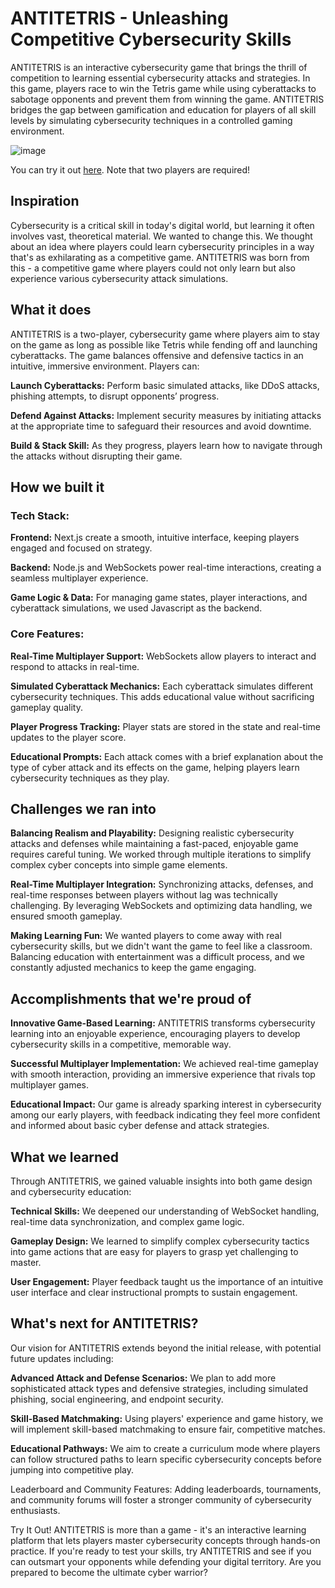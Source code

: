 # ANTITETRIS - Unleashing Competitive Cybersecurity Skills
ANTITETRIS is an interactive cybersecurity game that brings the thrill of competition to learning essential cybersecurity attacks and strategies. In this game, players race to win the Tetris game while using cyberattacks to sabotage opponents and prevent them from winning the game. ANTITETRIS bridges the gap between gamification and education for players of all skill levels by simulating cybersecurity techniques in a controlled gaming environment.

![image](https://github.com/user-attachments/assets/a910f71c-e3d5-4ff3-99d5-5494fe670375)

You can try it out [here](https://antitetris.vercel.app). Note that two players are required!
## Inspiration
Cybersecurity is a critical skill in today's digital world, but learning it often involves vast, theoretical material. We wanted to change this. We thought about an idea where players could learn cybersecurity principles in a way that's as exhilarating as a competitive game. ANTITETRIS was born from this - a competitive game where players could not only learn but also experience various cybersecurity attack simulations.

## What it does
ANTITETRIS is a two-player, cybersecurity game where players aim to stay on the game as long as possible like Tetris while fending off and launching cyberattacks. The game balances offensive and defensive tactics in an intuitive, immersive environment. Players can:

**Launch Cyberattacks:** Perform basic simulated attacks, like DDoS attacks, phishing attempts, to disrupt opponents’ progress.

**Defend Against Attacks:** Implement security measures by initiating attacks at the appropriate time to safeguard their resources and avoid downtime.

**Build & Stack Skill:** As they progress, players learn how to navigate through the attacks without disrupting their game.

## How we built it
### Tech Stack:
**Frontend:** Next.js create a smooth, intuitive interface, keeping players engaged and focused on strategy.

**Backend:** Node.js and WebSockets power real-time interactions, creating a seamless multiplayer experience.

**Game Logic & Data:** For managing game states, player interactions, and cyberattack simulations, we used Javascript as the backend.

### Core Features:
**Real-Time Multiplayer Support:** WebSockets allow players to interact and respond to attacks in real-time.

**Simulated Cyberattack Mechanics:** Each cyberattack simulates different cybersecurity techniques. This adds educational value without sacrificing gameplay quality.

**Player Progress Tracking:** Player stats are stored in the state and real-time updates to the player score.

**Educational Prompts:** Each attack comes with a brief explanation about the type of cyber attack and its effects on the game, helping players learn cybersecurity techniques as they play.

## Challenges we ran into
**Balancing Realism and Playability:** Designing realistic cybersecurity attacks and defenses while maintaining a fast-paced, enjoyable game requires careful tuning. We worked through multiple iterations to simplify complex cyber concepts into simple game elements.

**Real-Time Multiplayer Integration:** Synchronizing attacks, defenses, and real-time responses between players without lag was technically challenging. By leveraging WebSockets and optimizing data handling, we ensured smooth gameplay.

**Making Learning Fun:** We wanted players to come away with real cybersecurity skills, but we didn't want the game to feel like a classroom. Balancing education with entertainment was a difficult process, and we constantly adjusted mechanics to keep the game engaging.

## Accomplishments that we're proud of
**Innovative Game-Based Learning:** ANTITETRIS transforms cybersecurity learning into an enjoyable experience, encouraging players to develop cybersecurity skills in a competitive, memorable way.

**Successful Multiplayer Implementation:** We achieved real-time gameplay with smooth interaction, providing an immersive experience that rivals top multiplayer games.

**Educational Impact:** Our game is already sparking interest in cybersecurity among our early players, with feedback indicating they feel more confident and informed about basic cyber defense and attack strategies.

## What we learned
Through ANTITETRIS, we gained valuable insights into both game design and cybersecurity education:

**Technical Skills:** We deepened our understanding of WebSocket handling, real-time data synchronization, and complex game logic.

**Gameplay Design:** We learned to simplify complex cybersecurity tactics into game actions that are easy for players to grasp yet challenging to master.

**User Engagement:** Player feedback taught us the importance of an intuitive user interface and clear instructional prompts to sustain engagement.

## What's next for ANTITETRIS?
Our vision for ANTITETRIS extends beyond the initial release, with potential future updates including:

**Advanced Attack and Defense Scenarios:** We plan to add more sophisticated attack types and defensive strategies, including simulated phishing, social engineering, and endpoint security.

**Skill-Based Matchmaking:** Using players' experience and game history, we will implement skill-based matchmaking to ensure fair, competitive matches.

**Educational Pathways:** We aim to create a curriculum mode where players can follow structured paths to learn specific cybersecurity concepts before jumping into competitive play.

Leaderboard and Community Features: Adding leaderboards, tournaments, and community forums will foster a stronger community of cybersecurity enthusiasts.

Try It Out!
ANTITETRIS is more than a game - it's an interactive learning platform that lets players master cybersecurity concepts through hands-on practice. If you're ready to test your skills, try ANTITETRIS and see if you can outsmart your opponents while defending your digital territory. Are you prepared to become the ultimate cyber warrior?
